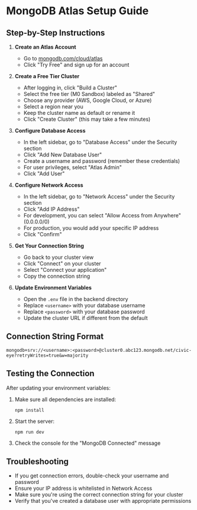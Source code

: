 # MongoDB Atlas Setup Guide

## Step-by-Step Instructions

1. **Create an Atlas Account**
   - Go to [mongodb.com/cloud/atlas](https://www.mongodb.com/cloud/atlas)
   - Click "Try Free" and sign up for an account

2. **Create a Free Tier Cluster**
   - After logging in, click "Build a Cluster"
   - Select the free tier (M0 Sandbox) labeled as "Shared"
   - Choose any provider (AWS, Google Cloud, or Azure)
   - Select a region near you
   - Keep the cluster name as default or rename it
   - Click "Create Cluster" (this may take a few minutes)

3. **Configure Database Access**
   - In the left sidebar, go to "Database Access" under the Security section
   - Click "Add New Database User"
   - Create a username and password (remember these credentials)
   - For user privileges, select "Atlas Admin"
   - Click "Add User"

4. **Configure Network Access**
   - In the left sidebar, go to "Network Access" under the Security section
   - Click "Add IP Address"
   - For development, you can select "Allow Access from Anywhere" (0.0.0.0/0)
   - For production, you would add your specific IP address
   - Click "Confirm"

5. **Get Your Connection String**
   - Go back to your cluster view
   - Click "Connect" on your cluster
   - Select "Connect your application"
   - Copy the connection string

6. **Update Environment Variables**
   - Open the `.env` file in the backend directory
   - Replace `<username>` with your database username
   - Replace `<password>` with your database password
   - Update the cluster URL if different from the default

## Connection String Format

```
mongodb+srv://<username>:<password>@cluster0.abc123.mongodb.net/civic-eye?retryWrites=true&w=majority
```

## Testing the Connection

After updating your environment variables:

1. Make sure all dependencies are installed:
   ```
   npm install
   ```

2. Start the server:
   ```
   npm run dev
   ```

3. Check the console for the "MongoDB Connected" message

## Troubleshooting

- If you get connection errors, double-check your username and password
- Ensure your IP address is whitelisted in Network Access
- Make sure you're using the correct connection string for your cluster
- Verify that you've created a database user with appropriate permissions